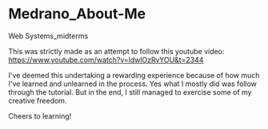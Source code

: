 # Medrano_About-Me
Web Systems_midterms

This was strictly made as an attempt to follow this youtube video: https://www.youtube.com/watch?v=ldwlOzRvYOU&t=2344

I've deemed this undertaking a rewarding experience because of how much I've learned and unlearned in the process. Yes what I mostly did was follow through the tutorial. But in the end, I still managed to exercise some of my creative freedom.

Cheers to learning!
